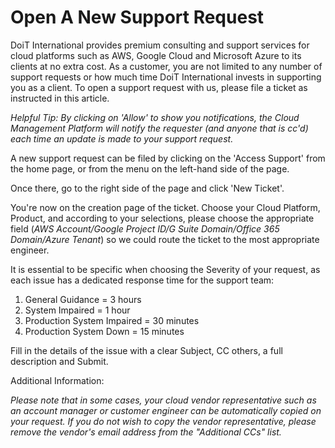 # Open A New Support Request

DoiT International provides premium consulting and support services for cloud platforms such as AWS, Google Cloud and Microsoft Azure to its clients at no extra cost. As a customer, you are not limited to any number of support requests or how much time DoiT International invests in supporting you as a client. To open a support request with us, please file a ticket as instructed in this article.

_Helpful Tip: By clicking on 'Allow'_ _to show you notifications, the Cloud Management Platform will notify the requester \(and anyone that is cc'd\) each time an update is made to your support request._

A new support request can be filed by clicking on the 'Access Support' from the home page, or from the menu on the left-hand side of the page.

Once there, go to the right side of the page and click 'New Ticket'.

You're now on the creation page of the ticket. Choose your Cloud Platform, Product, and according to your selections, please choose the appropriate field \(_AWS Account/Google Project ID/G Suite Domain/Office 365 Domain/Azure Tenant_\) so we could route the ticket to the most appropriate engineer.

It is essential to be specific when choosing the Severity of your request, as each issue has a dedicated response time for the support team:

1. General Guidance = 3 hours
2. System Impaired = 1 hour
3. Production System Impaired = 30 minutes
4. Production System Down = 15 minutes

Fill in the details of the issue with a clear Subject, CC others, a full description and Submit.

Additional Information:

_Please note that in some cases, your cloud vendor representative such as an account manager or customer engineer can be automatically copied on your request. If you do not wish to copy the vendor representative, please remove the vendor's email address from the "Additional CCs" list._

